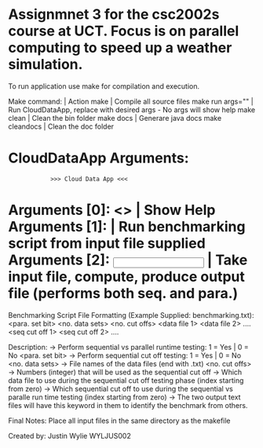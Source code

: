 # Assignmnet 3 for the csc2002s course at UCT. Focus is on parallel computing to speed up a weather simulation.

To run application use make for compilation and execution.

Make command:               | Action
make                        | Compile all source files
make run args="<args here>" | Run CloudDataApp, replace <args here> with desired args - No args will show help
make clean                  | Clean the bin folder
make docs                   | Generare java docs
make cleandocs              | Clean the doc folder

CloudDataApp Arguments:
==================================================================
                >>> Cloud Data App <<< 
Arguments [0]: <>                                               | Show Help
Arguments [1]: <benchmarking script file name>                  | Run benchmarking script from input file supplied
Arguments [2]: <input data file name> <output data file name>   | Take input file, compute, produce output file (performs both seq. and para.)
================================================================== 

Benchmarking Script File Formatting (Example Supplied: benchmarking.txt):
<seq set bit> <para. set bit> <no. data sets> <no. cut offs> <index of test data> <index of test cut off> <architecture name>
<data file 1> <data file 2> .... <data file n>
<seq cut off 1> <seq cut off 2> .... <seq cut off m>


Description:
<seq set bit> -> Perform sequential vs parallel runtime testing: 1 = Yes | 0 = No
<para. set bit> -> Perform sequential cut off testing: 1 = Yes | 0 = No
<no. data sets> -> File names of the data files (end with .txt)
<no. cut offs> -> Numbers (integer) that will be used as the sequential cut off
<index of test data> -> Which data file to use during the sequential cut off testing phase (index starting from zero)
<index of test cut off> -> Which sequential cut off to use during the sequential vs paralle run time testing (index starting from zero)
<architecture name> -> The two output text files will have this keyword in them to identify the benchmark from others.

Final Notes:
Place all input files in the same directory as the makefile


Created by:
Justin Wylie
WYLJUS002
